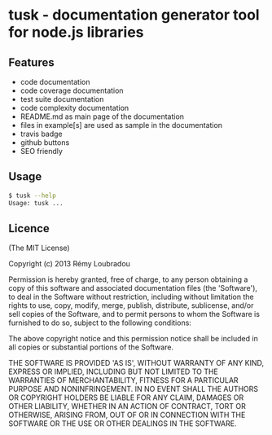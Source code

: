 # tusk - documentation generator tool for node.js libraries

## Features

- code documentation
- code coverage documentation
- test suite documentation
- code complexity documentation
- README.md as main page of the documentation
- files in example[s] are used as sample in the documentation
- travis badge
- github buttons
- SEO friendly

## Usage

```sh
$ tusk --help
Usage: tusk ...
```

## Licence

(The MIT License)

Copyright (c) 2013 Rémy Loubradou

Permission is hereby granted, free of charge, to any person obtaining a copy of this software and associated documentation files (the 'Software'), to deal in the Software without restriction, including without limitation the rights to use, copy, modify, merge, publish, distribute, sublicense, and/or sell copies of the Software, and to permit persons to whom the Software is furnished to do so, subject to the following conditions:

The above copyright notice and this permission notice shall be included in all copies or substantial portions of the Software.

THE SOFTWARE IS PROVIDED 'AS IS', WITHOUT WARRANTY OF ANY KIND, EXPRESS OR IMPLIED, INCLUDING BUT NOT LIMITED TO THE WARRANTIES OF MERCHANTABILITY, FITNESS FOR A PARTICULAR PURPOSE AND NONINFRINGEMENT. IN NO EVENT SHALL THE AUTHORS OR COPYRIGHT HOLDERS BE LIABLE FOR ANY CLAIM, DAMAGES OR OTHER LIABILITY, WHETHER IN AN ACTION OF CONTRACT, TORT OR OTHERWISE, ARISING FROM, OUT OF OR IN CONNECTION WITH THE SOFTWARE OR THE USE OR OTHER DEALINGS IN THE SOFTWARE.